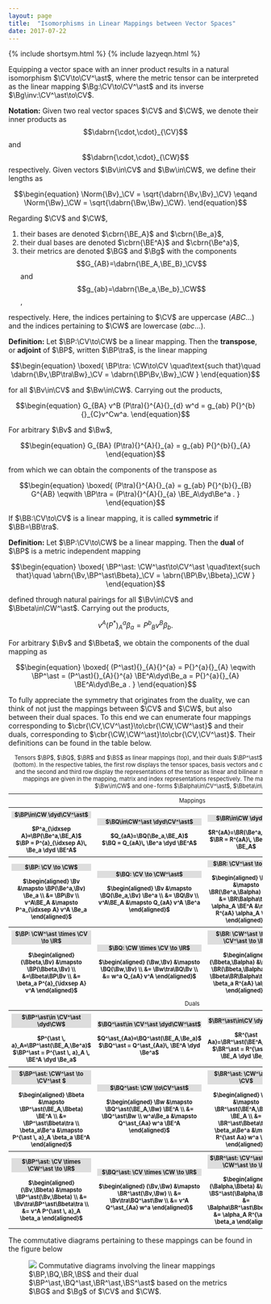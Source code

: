 ```yaml
---
layout: page
title:  "Isomorphisms in Linear Mappings between Vector Spaces"
date: 2017-07-22
---
```


{% include shortsym.html %}
{% include lazyeqn.html %}

Equipping a vector space with an inner product
results in a natural isomorphism $\CV\to\CV^\ast$, where
the metric tensor can be interpreted as the linear mapping $\Bg:\CV\to\CV^\ast$
and its inverse $\Bg\inv:\CV^\ast\to\CV$.

**Notation:** Given two real vector spaces $\CV$ and $\CW$, we denote their inner products
as $$\dabrn{\cdot,\cdot}_{\CV}$$ and $$\dabrn{\cdot,\cdot}_{\CW}$$ respectively.
Given vectors $\Bv\in\CV$ and $\Bw\in\CW$, we define their lengths as

$$\begin{equation}
  \Norm{\Bv}_\CV = \sqrt{\dabrn{\Bv,\Bv}_\CV}
  \eqand
  \Norm{\Bw}_\CW = \sqrt{\dabrn{\Bw,\Bw}_\CW}.
\end{equation}$$

Regarding $\CV$ and $\CW$,

1. their bases are denoted $\cbrn{\BE_A}$ and $\cbrn{\Be_a}$,
2. their dual bases are denoted $\cbrn{\BE^A}$ and $\cbrn{\Be^a}$,
3. their metrics are denoted $\BG$ and $\Bg$ with the components
   $$G_{AB}=\dabrn{\BE_A,\BE_B}_\CV$$ and $$g_{ab}=\dabrn{\Be_a,\Be_b}_\CW$$,

respectively. Here, the indices pertaining to $\CV$ are uppercase
$(ABC\dots)$ and the indices pertaining to $\CW$ are lowercase
$(abc\dots)$.


**Definition:** Let $\BP:\CV\to\CW$ be a linear mapping. Then the **transpose**,
or **adjoint** of $\BP$, written $\BP\tra$, is the linear mapping

$$\begin{equation}
  \boxed{
    \BP\tra: \CW\to\CV
    \quad\text{such that}\quad
    \dabrn{\Bv,\BP\tra\Bw}_\CV = \dabrn{\BP\Bv,\Bw}_\CW
  }
\end{equation}$$

for all $\Bv\in\CV$ and $\Bw\in\CW$. Carrying out the products,


$$\begin{equation}
  G_{BA} v^B (P\tra){}^{A}{}_{d} w^d = g_{ab} P{}^{b}{}_{C}v^Cw^a.
\end{equation}$$

For arbitrary $\Bv$ and $\Bw$,

$$\begin{equation}
  G_{BA} (P\tra){}^{A}{}_{a} = g_{ab} P{}^{b}{}_{A}
\end{equation}$$

from which we can obtain the components of the transpose as

$$\begin{equation}
  \boxed{
    (P\tra){}^{A}{}_{a} = g_{ab} P{}^{b}{}_{B} G^{AB}
    \eqwith
    \BP\tra = (P\tra){}^{A}{}_{a} \BE_A\dyd\Be^a
    .
  }
\end{equation}$$

If $\BB:\CV\to\CV$ is a linear mapping,
it is called **symmetric** if $\BB=\BB\tra$.


**Definition:** Let $\BP:\CV\to\CW$ be a linear mapping. Then the **dual** of $\BP$
is a metric independent mapping

$$\begin{equation}
  \boxed{
    \BP^\ast: \CW^\ast\to\CV^\ast
    \quad\text{such that}\quad
    \abrn{\Bv,\BP^\ast\Bbeta}_\CV = \abrn{\BP\Bv,\Bbeta}_\CW
  }
\end{equation}$$

defined through natural pairings for all
$\Bv\in\CV$ and $\Bbeta\in\CW^\ast$.
Carrying out the products,

$$\begin{equation}
  v^A (P^\ast){}_{A}{}^{a} \beta_a
  = P{}^{b}{}_{B} v^B \beta_b.
\end{equation}$$

For arbitrary $\Bv$ and $\Bbeta$, we obtain the components of the dual mapping as

$$\begin{equation}
  \boxed{
    (P^\ast){}_{A}{}^{a}
    = P{}^{a}{}_{A}
    \eqwith
    \BP^\ast = (P^\ast){}_{A}{}^{a} \BE^A\dyd\Be_a
    = P{}^{a}{}_{A} \BE^A\dyd\Be_a
    .
  }
\end{equation}$$

To fully appreciate the symmetry that originates from the duality, we can think
of not just the mappings between $\CV$ and $\CW$, but also between their dual
spaces.
To this end we can enumerate four mappings corresponding to
$\cbr{\CV,\CV^\ast}\to\cbr{\CW,\CW^\ast}$
and their duals, corresponding to
$\cbr{\CW,\CW^\ast}\to\cbr{\CV,\CV^\ast}$. Their definitions can be found in
the table below.

<style>
.cellheader {
    background-color: #dddddd;
}
.isomorphism-table th, td {
    padding: 1ex;
    text-align: center;
}
.isomorphism-table {
    font-size: 80%;
}
</style>


<table class='isomorphism-table'>
<tr>
    <td colspan="4">Mappings</td>
</tr>
<tr>
    <th>
    <div class='cellheader'>$\BP\in\CW \dyd\CV^\ast$</div>
    <br>$P^a_{\idxsep A}=\BP(\Be^a,\BE_A)$
    <br>$\BP = P^{a}_{\idxsep A}\, \Be_a \dyd \BE^A$
    </th>
    <th>
    <div class='cellheader'>$\BQ\in\CW^\ast \dyd\CV^\ast$</div>
    <br>$Q_{aA}=\BQ(\Be_a,\BE_A)$
    <br>$\BQ = Q_{aA}\, \Be^a \dyd \BE^A$
    </th>
    <th>
    <div class='cellheader'>$\BR\in\CW \dyd\CV$</div>
    <br>$R^{aA}=\BR(\Be^a,\BE^A)$
    <br>$\BR = R^{aA}\, \Be_a \dyd \BE_A$
    </th>
    <th>
    <div class='cellheader'>$\BS\in\CW^\ast \dyd\CV$</div>
    <br>$S_a^{\idxsep A}=\BS(\Be_a,\BE^A)$
    <br>$\BS = S_{a}^{\idxsep A}\, \Be^a \dyd \BE_A$
    </th>
</tr>

<tr>
    <th>
    <div class='cellheader'>$\BP: \CV \to \CW$</div>
    <br>
    $\begin{aligned}
      \Bv &\mapsto \BP(\Be^a,\Bv) \Be_a \\
      &= \BP\Bv \\
      v^A\BE_A &\mapsto P^a_{\idxsep A} v^A \Be_a
    \end{aligned}$
    </th>
    <th><div class='cellheader'>$\BQ: \CV \to \CW^\ast$</div>
    <br>
    $\begin{aligned}
      \Bv &\mapsto \BQ(\Be_a,\Bv) \Be^a \\
      &= \BQ\Bv \\
      v^A\BE_A &\mapsto Q_{aA} v^A \Be^a
    \end{aligned}$
    </th>
    <th><div class='cellheader'>$\BR: \CV^\ast \to \CW$</div>
    <br>
    $\begin{aligned}
      \Balpha &\mapsto \BR(\Be^a,\Balpha) \Be_a \\
      &= \BR\Balpha\tra \\
      \alpha_A \BE^A &\mapsto R^{aA} \alpha_A \Be_a
    \end{aligned}$
    </th>
    <th><div class='cellheader'>$\BS: \CV^\ast \to \CW^\ast$</div>
    <br>
    $\begin{aligned}
      \Balpha &\mapsto \BS(\Be_a,\Balpha) \Be^a \\
      &= \BS\Balpha\tra \\
      \alpha_A \BE^A &\mapsto S_a^{\idxsep A} \alpha_A \Be^a
    \end{aligned}$
    </th>
</tr>


<tr>
    <th><div class='cellheader'>$\BP: \CW^\ast \times \CV \to \IR$</div>
    <br>
    $\begin{aligned}
      (\Bbeta,\Bv) &\mapsto \BP(\Bbeta,\Bv) \\
      &=\Bbeta\BP\Bv \\
      &= \beta_a P^{a}_{\idxsep A} v^A
    \end{aligned}$
    </th>
    <th><div class='cellheader'>$\BQ: \CW \times \CV \to \IR$</div>
    <br>
    $\begin{aligned}
      (\Bw,\Bv) &\mapsto \BQ(\Bw,\Bv) \\
      &= \Bw\tra\BQ\Bv \\
      &= w^a Q_{aA} v^A
    \end{aligned}$
    </th>
    <th><div class='cellheader'>$\BR: \CW^\ast \times \CV^\ast \to \IR$</div>
    <br>
    $\begin{aligned}
      (\Bbeta,\Balpha) &\mapsto \BR(\Bbeta,\Balpha) \\
      &= \Bbeta\BR\Balpha\tra \\
      &= \beta_a R^{aA} \alpha_A
    \end{aligned}$
    </th>
    <th><div class='cellheader'>$\BS: \CW \times \CV^\ast \to \IR$</div>
    <br>
    $\begin{aligned}
      (\Bw,\Balpha) &\mapsto \BS(\Bw,\Balpha) \\
      &= \Bw\tra\BS\Balpha\tra \\
      &= w^a S_a^{\idxsep A} \alpha_A
    \end{aligned}$
    </th>
</tr>

<tr>
    <td colspan="4">Duals</td>
</tr>

<tr>
    <th>
    <div class='cellheader'>$\BP^\ast\in \CV^\ast \dyd\CW$</div>
    <br>
    $P^{\ast \, a}_A=\BP^\ast(\BE_A,\Be^a)$
    <br>
    $\BP^\ast = P^{\ast \, a}_A \, \BE^A \dyd \Be_a$
    </th>
    <th>
    <div class='cellheader'>$\BQ^\ast\in \CV^\ast \dyd\CW^\ast$</div>
    <br>
    $Q^\ast_{Aa}=\BQ^\ast(\BE_A,\Be_a)$
    <br>
    $\BQ^\ast = Q^\ast_{Aa}\, \BE^A \dyd \Be^a$
    </th>
    <th>
    <div class='cellheader'>$\BR^\ast\in\CV \dyd \CW$</div>
    <br>
    $R^{\ast Aa}=\BR^\ast(\BE^A,\Be^a)$
    <br>
    $\BR^\ast = R^{\ast Aa}\, \BE_A \dyd \Be_a$
    </th>
    <th>
    <div class='cellheader'>$\BS^\ast\in\CV \dyd\CW^\ast$</div>
    <br>
    $S^{\ast A}{}_{a}=\BS^\ast(\BE^A,\Be_a)$
    <br>
    $\BS^\ast = S^{\ast A}{}_{a}\, \BE_A \dyd \Be^a$
    </th>
</tr>

<tr>
    <th>
    <div class='cellheader'>$\BP^\ast: \CW^\ast \to \CV^\ast $</div>
    <br>
    $\begin{aligned}
      \Bbeta &\mapsto \BP^\ast(\BE_A,\Bbeta) \BE^A \\
      &= \BP^\ast\Bbeta\tra \\
      \beta_a\Be^a &\mapsto P^{\ast \, a}_A \beta_a \BE^A
    \end{aligned}$
    </th>
    <th>
    <div class='cellheader'>$\BQ^\ast: \CW \to\CV^\ast$</div>
    <br>
    $\begin{aligned}
      \Bw &\mapsto \BQ^\ast(\BE_A,\Bw) \BE^A \\
      &= \BQ^\ast\Bw \\
      w^a\Be_a &\mapsto Q^\ast_{Aa} w^a \BE^A
    \end{aligned}$
    </th>
    <th>
    <div class='cellheader'>$\BR^\ast: \CW^\ast \to \CV$</div>
    <br>
    $\begin{aligned}
      \Bbeta &\mapsto \BR^\ast(\BE^A,\Bbeta) \BE_A \\
      &= \BR^\ast\Bbeta\tra \\
      \beta_a\Be^a &\mapsto R^{\ast Aa} w^a \BE_A
    \end{aligned}$
    </th>
    <th>
    <div class='cellheader'>$\BS^\ast: \CW \to\CV$</div>
    <br>
    $\begin{aligned}
      \Bw &\mapsto \BS^\ast(\BE^A,\Bw) \BE_A \\
      &= \BS^\ast\Bw \\
      w^a\Be_a &\mapsto S^{\ast A}{}_{a} w^a \BE_A
    \end{aligned}$
    </th>
</tr>

<tr>
    <th>
    <div class='cellheader'>$\BP^\ast: \CV \times \CW^\ast \to \IR$</div>
    <br>
    $\begin{aligned}
      (\Bv,\Bbeta) &\mapsto \BP^\ast(\Bv,\Bbeta) \\
      &= \Bv\tra\BP^\ast\Bbeta\tra \\
      &= v^A P^{\ast \, a}_A \beta_a
    \end{aligned}$
    </th>
    <th>
    <div class='cellheader'>$\BQ^\ast: \CV \times \CW \to \IR$</div>
    <br>
    $\begin{aligned}
      (\Bv,\Bw) &\mapsto \BR^\ast(\Bv,\Bw) \\
      &= \Bv\tra\BQ^\ast\Bw \\
      &= v^A Q^\ast_{Aa} w^a
    \end{aligned}$
    </th>
    <th>
    <div class='cellheader'>$\BR^\ast: \CV^\ast \times \CW^\ast \to \IR$</div>
    <br>
    $\begin{aligned}
      (\Balpha,\Bbeta) &\mapsto \BS^\ast(\Balpha,\Bbeta) \\
      &= \Balpha\BR^\ast\Bbeta\tra \\
      &= \alpha_A R^{\ast Aa} \beta_a
    \end{aligned}$
    </th>
    <th>
    <div class='cellheader'>$\BS^\ast: \CV^\ast \times \CW \to \IR$</div>
    <br>
    $\begin{aligned}
      (\Balpha,\Bw) &\mapsto \BS^\ast(\Balpha,\Bw) \\
      &= \Balpha\BS^\ast\Bw \\
      &= \alpha_A S^{\ast A}{}_{a} w^a
    \end{aligned}$
    </th>
</tr>

<caption>
Tensors $\BP$, $\BQ$, $\BR$ and $\BS$ as linear mappings (top),
and their duals
$\BP^\ast$, $\BQ^\ast$, $\BR^\ast$ and $\BS^\ast$ (bottom).
In the respective tables, the first row displays the tensor spaces, basis
vectors and components of the subsequent mappings,
and the second and third row display the representations of
the tensor as linear and bilinear mappings respectively.
The results of the mappings are given in the mapping, matrix
and index representations respectively.
The mappings are over vectors $\Bv\in\CV$, $\Bw\in\CW$ and one-forms
$\Balpha\in\CV^\ast$, $\Bbeta\in\CW^\ast$.
</caption>
</table>


The commutative diagrams pertaining to these mappings
can be found in the figure below

<figure>
<img src="/blog/img/isomorphisms_between_vector_spaces/fig1.svg">
Commutative diagrams involving
the linear mappings $\BP,\BQ,\BR,\BS$ and
their dual $\BP^\ast,\BQ^\ast,\BR^\ast,\BS^\ast$
based on the metrics $\BG$ and $\Bg$
of $\CV$ and $\CW$.
</figure>

